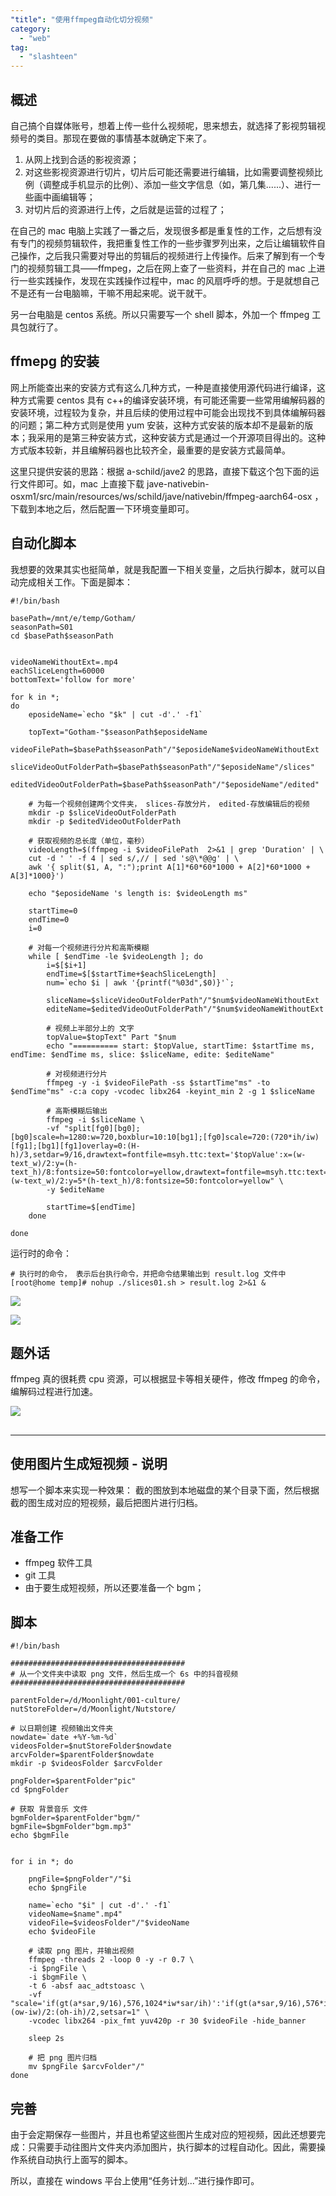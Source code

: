 ```yaml
---
"title": "使用ffmpeg自动化切分视频"
category:
  - "web"
tag:
  - "slashteen"
---
```


## 概述

自己搞个自媒体账号，想着上传一些什么视频呢，思来想去，就选择了影视剪辑视频号的类目。那现在要做的事情基本就确定下来了。

1. 从网上找到合适的影视资源；
2. 对这些影视资源进行切片，切片后可能还需要进行编辑，比如需要调整视频比例（调整成手机显示的比例）、添加一些文字信息（如，第几集......）、进行一些画中画编辑等；
3. 对切片后的资源进行上传，之后就是运营的过程了；

在自己的 mac 电脑上实践了一番之后，发现很多都是重复性的工作，之后想有没有专门的视频剪辑软件，我把重复性工作的一些步骤罗列出来，之后让编辑软件自己操作，之后我只需要对导出的剪辑后的视频进行上传操作。后来了解到有一个专门的视频剪辑工具——ffmpeg，之后在网上查了一些资料，并在自己的 mac 上进行一些实践操作，发现在实践操作过程中，mac 的风扇呼呼的想。于是就想自己不是还有一台电脑嘛，干嘛不用起来呢。说干就干。

另一台电脑是 centos 系统。所以只需要写一个 shell 脚本，外加一个 ffmpeg 工具包就行了。

## ffmepg 的安装

网上所能查出来的安装方式有这么几种方式，一种是直接使用源代码进行编译，这种方式需要 centos 具有 c++的编译安装环境，有可能还需要一些常用编解码器的安装环境，过程较为复杂，并且后续的使用过程中可能会出现找不到具体编解码器的问题；第二种方式则是使用 yum 安装，这种方式安装的版本却不是最新的版本；我采用的是第三种安装方式，这种安装方式是通过一个开源项目得出的。这种方式版本较新，并且编解码器也比较齐全，最重要的是安装方式最简单。

这里只提供安装的思路：根据 a-schild/jave2 的思路，直接下载这个包下面的运行文件即可。如，mac 上直接下载 jave-nativebin-osxm1/src/main/resources/ws/schild/jave/nativebin/ffmpeg-aarch64-osx ，下载到本地之后，然后配置一下环境变量即可。

## 自动化脚本

我想要的效果其实也挺简单，就是我配置一下相关变量，之后执行脚本，就可以自动完成相关工作。下面是脚本：

```
#!/bin/bash

basePath=/mnt/e/temp/Gotham/
seasonPath=S01
cd $basePath$seasonPath


videoNameWithoutExt=.mp4
eachSliceLength=60000
bottomText='follow for more'

for k in *;
do
    eposideName=`echo "$k" | cut -d'.' -f1`

    topText="Gotham-"$seasonPath$eposideName
    videoFilePath=$basePath$seasonPath"/"$eposideName$videoNameWithoutExt
    sliceVideoOutFolderPath=$basePath$seasonPath"/"$eposideName"/slices"
    editedVideoOutFolderPath=$basePath$seasonPath"/"$eposideName"/edited"

    # 为每一个视频创建两个文件夹， slices-存放分片， edited-存放编辑后的视频
    mkdir -p $sliceVideoOutFolderPath
    mkdir -p $editedVideoOutFolderPath

    # 获取视频的总长度（单位，毫秒）
    videoLength=$(ffmpeg -i $videoFilePath  2>&1 | grep 'Duration' | \
    cut -d ' ' -f 4 | sed s/,// | sed 's@\*@@g' | \
    awk '{ split($1, A, ":");print A[1]*60*60*1000 + A[2]*60*1000 + A[3]*1000}')

    echo "$eposideName 's length is: $videoLength ms"

    startTime=0
    endTime=0
    i=0

    # 对每一个视频进行分片和高斯模糊
    while [ $endTime -le $videoLength ]; do
        i=$[$i+1]
    	endTime=$[$startTime+$eachSliceLength]
        num=`echo $i | awk '{printf("%03d",$0)}'`;

        sliceName=$sliceVideoOutFolderPath"/"$num$videoNameWithoutExt
        editeName=$editedVideoOutFolderPath"/"$num$videoNameWithoutExt

        # 视频上半部分上的 文字
        topValue=$topText" Part "$num
        echo "========== start: $topValue, startTime: $startTime ms, endTime: $endTime ms, slice: $sliceName, edite: $editeName"

        # 对视频进行分片
        ffmpeg -y -i $videoFilePath -ss $startTime"ms" -to $endTime"ms" -c:a copy -vcodec libx264 -keyint_min 2 -g 1 $sliceName

        # 高斯模糊后输出
        ffmpeg -i $sliceName \
        -vf "split[fg0][bg0];[bg0]scale=h=1280:w=720,boxblur=10:10[bg1];[fg0]scale=720:(720*ih/iw)[fg1];[bg1][fg1]overlay=0:(H-h)/3,setdar=9/16,drawtext=fontfile=msyh.ttc:text='$topValue':x=(w-text_w)/2:y=(h-text_h)/8:fontsize=50:fontcolor=yellow,drawtext=fontfile=msyh.ttc:text='$bottomText':x=(w-text_w)/2:y=5*(h-text_h)/8:fontsize=50:fontcolor=yellow" \
        -y $editeName

        startTime=$[endTime]
    done

done

```

运行时的命令：

```
# 执行时的命令， 表示后台执行命令，并把命令结果输出到 result.log 文件中
[root@home temp]# nohup ./slices01.sh > result.log 2>&1 &
```

![](./images/2023-10-24-18-11-40.png)

![](./images/2023-10-24-18-11-42.png)

## 题外话

ffmpeg 真的很耗费 cpu 资源，可以根据显卡等相关硬件，修改 ffmpeg 的命令，编解码过程进行加速。

![](./images/2023-10-24-18-11-43.png)

##

---

## 使用图片生成短视频 - 说明

想写一个脚本来实现一种效果： 截的图放到本地磁盘的某个目录下面，然后根据截的图生成对应的短视频，最后把图片进行归档。

## 准备工作

- ffmpeg 软件工具
- git 工具
- 由于要生成短视频，所以还要准备一个 bgm；

## 脚本

```
#!/bin/bash

#######################################
# 从一个文件夹中读取 png 文件，然后生成一个 6s 中的抖音视频
#######################################

parentFolder=/d/Moonlight/001-culture/
nutStoreFolder=/d/Moonlight/Nutstore/

# 以日期创建 视频输出文件夹
nowdate=`date +%Y-%m-%d`
videosFolder=$nutStoreFolder$nowdate
arcvFolder=$parentFolder$nowdate
mkdir -p $videosFolder $arcvFolder

pngFolder=$parentFolder"pic"
cd $pngFolder

# 获取 背景音乐 文件
bgmFolder=$parentFolder"bgm/"
bgmFile=$bgmFolder"bgm.mp3"
echo $bgmFile


for i in *; do

    pngFile=$pngFolder"/"$i
    echo $pngFile

    name=`echo "$i" | cut -d'.' -f1`
    videoName=$name".mp4"
    videoFile=$videosFolder"/"$videoName
    echo $videoFile

    # 读取 png 图片，并输出视频
    ffmpeg -threads 2 -loop 0 -y -r 0.7 \
    -i $pngFile \
    -i $bgmFile \
    -t 6 -absf aac_adtstoasc \
    -vf "scale='if(gt(a*sar,9/16),576,1024*iw*sar/ih)':'if(gt(a*sar,9/16),576*ih/iw/sar,1024)',pad=576:1024:(ow-iw)/2:(oh-ih)/2,setsar=1" \
    -vcodec libx264 -pix_fmt yuv420p -r 30 $videoFile -hide_banner

    sleep 2s

    # 把 png 图片归档
    mv $pngFile $arcvFolder"/"
done

```

## 完善

由于会定期保存一些图片，并且也希望这些图片生成对应的短视频，因此还想要完成：只需要手动往图片文件夹内添加图片，执行脚本的过程自动化。因此，需要操作系统自动执行上面写的脚本。

所以，直接在 windows 平台上使用“任务计划...”进行操作即可。
